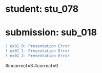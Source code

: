 # student: stu_078
# submission: sub_018

```diff
! ex01_0: Presentation Error
! ex01_1: Presentation Error
! ex01_2: Presentation Error
```
#incorrect=3
#correct=0
